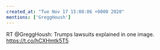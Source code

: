 ```yaml
---
created_at: "Tue Nov 17 15:08:06 +0000 2020"
mentions: ['GreggHoush']
---
```


RT @GreggHoush: Trumps lawsuits explained in one image. https://t.co/hCXHmtk5T5